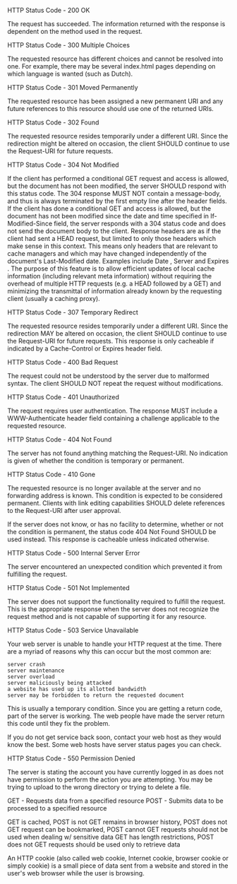 HTTP Status Code - 200 OK

The request has succeeded. The information returned with the response is dependent on the method used in the request.


HTTP Status Code - 300 Multiple Choices

The requested resource has different choices and cannot be resolved into one. For example, there may be several index.html pages depending on which language is wanted (such as Dutch).


HTTP Status Code - 301 Moved Permanently

The requested resource has been assigned a new permanent URI and any future references to this resource should use one of the returned URIs.


HTTP Status Code - 302 Found

The requested resource resides temporarily under a different URI. Since the redirection might be altered on occasion, the client SHOULD continue to use the Request-URI for future requests.


HTTP Status Code - 304 Not Modified

If the client has performed a conditional GET request and access is allowed, but the document has not been modified, the server SHOULD respond with this status code. The 304 response MUST NOT contain a message-body, and thus is always terminated by the first empty line after the header fields. If the client has done a conditional GET and access is allowed, but the document has not been modified since the date and time specified in If-Modified-Since field, the server responds with a 304 status code and does not send the document body to the client. Response headers are as if the client had sent a HEAD request, but limited to only those headers which make sense in this context. This means only headers that are relevant to cache managers and which may have changed independently of the document's Last-Modified date. Examples include Date , Server and Expires . The purpose of this feature is to allow efficient updates of local cache information (including relevant meta information) without requiring the overhead of multiple HTTP requests (e.g. a HEAD followed by a GET) and minimizing the transmittal of information already known by the requesting client (usually a caching proxy).


HTTP Status Code - 307 Temporary Redirect

The requested resource resides temporarily under a different URI. Since the redirection MAY be altered on occasion, the client SHOULD continue to use the Request-URI for future requests. This response is only cacheable if indicated by a Cache-Control or Expires header field.


HTTP Status Code - 400 Bad Request

The request could not be understood by the server due to malformed syntax. The client SHOULD NOT repeat the request without modifications.


HTTP Status Code - 401 Unauthorized

The request requires user authentication. The response MUST include a WWW-Authenticate header field containing a challenge applicable to the requested resource.


HTTP Status Code - 404 Not Found

The server has not found anything matching the Request-URI. No indication is given of whether the condition is temporary or permanent.


HTTP Status Code - 410 Gone

The requested resource is no longer available at the server and no forwarding address is known. This condition is expected to be considered permanent. Clients with link editing capabilities SHOULD delete references to the Request-URI after user approval.

If the server does not know, or has no facility to determine, whether or not the condition is permanent, the status code 404 Not Found SHOULD be used instead. This response is cacheable unless indicated otherwise.


HTTP Status Code - 500 Internal Server Error

The server encountered an unexpected condition which prevented it from fulfilling the request.


HTTP Status Code - 501 Not Implemented

The server does not support the functionality required to fulfill the request. This is the appropriate response when the server does not recognize the request method and is not capable of supporting it for any resource.


HTTP Status Code - 503 Service Unavailable

Your web server is unable to handle your HTTP request at the time. There are a myriad of reasons why this can occur but the most common are:

    server crash
    server maintenance
    server overload
    server maliciously being attacked
    a website has used up its allotted bandwidth
    server may be forbidden to return the requested document

This is usually a temporary condition. Since you are getting a return code, part of the server is working. The web people have made the server return this code until they fix the problem.

If you do not get service back soon, contact your web host as they would know the best. Some web hosts have server status pages you can check.


HTTP Status Code - 550 Permission Denied

The server is stating the account you have currently logged in as does not have permission to perform the action you are attempting. You may be trying to upload to the wrong directory or trying to delete a file.



GET - Requests data from a specified resource
POST - Submits data to be processed to a specified resource

GET is cached, POST is not
GET remains in browser history, POST does not
GET request can be bookmarked, POST cannot
GET requests should not be used when dealing w/ sensitive data
GET has length restrictions, POST does not
GET requests should be used only to retrieve data

An HTTP cookie (also called web cookie, Internet cookie, browser cookie or simply cookie) is a small piece of data sent from a website and stored in the user's web browser while the user is browsing.





